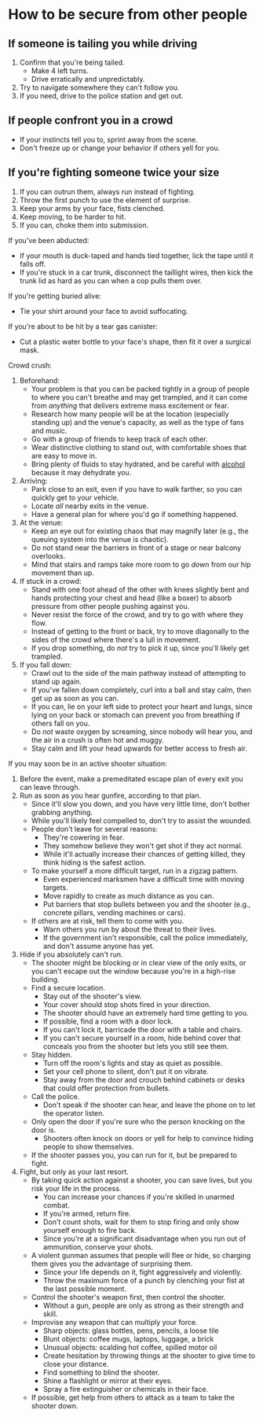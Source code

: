 
# How to be secure from other people

## If someone is tailing you while driving

1. Confirm that you're being tailed.
   - Make 4 left turns.
   - Drive erratically and unpredictably.
2. Try to navigate somewhere they can't follow you.
3. If you need, drive to the police station and get out.

## If people confront you in a crowd

- If your instincts tell you to, sprint away from the scene.
- Don't freeze up or change your behavior if others yell for you.

## If you're fighting someone twice your size

1. If you can outrun them, always run instead of fighting.
2. Throw the first punch to use the element of surprise.
3. Keep your arms by your face, fists clenched.
4. Keep moving, to be harder to hit.
5. If you can, choke them into submission.

If you've been abducted:

- If your mouth is duck-taped and hands tied together, lick the tape until it falls off.
- If you're stuck in a car trunk, disconnect the taillight wires, then kick the trunk lid as hard as you can when a cop pulls them over.

If you're getting buried alive:

- Tie your shirt around your face to avoid suffocating.

If you're about to be hit by a tear gas canister:

- Cut a plastic water bottle to your face's shape, then fit it over a surgical mask.

Crowd crush:

1. Beforehand:
   - Your problem is that you can be packed tightly in a group of people to where you can't breathe and may get trampled, and it can come from *anything* that delivers extreme mass excitement or fear.
   - Research how many people will be at the location (especially standing up) and the venue's capacity, as well as the type of fans and music.
   - Go with a group of friends to keep track of each other.
   - Wear distinctive clothing to stand out, with comfortable shoes that are easy to move in.
   - Bring plenty of fluids to stay hydrated, and be careful with [alcohol](fun-alcohol.md) because it may dehydrate you.
2. Arriving:
   - Park close to an exit, even if you have to walk farther, so you can quickly get to your vehicle.
   - Locate *all* nearby exits in the venue.
   - Have a general plan for where you'd go if something happened.
3. At the venue:
   - Keep an eye out for existing chaos that may magnify later (e.g., the queuing system into the venue is chaotic).
   - Do not stand near the barriers in front of a stage or near balcony overlooks.
   - Mind that stairs and ramps take more room to go *down* from our hip movement than up.
4. If stuck in a crowd:
   - Stand with one foot ahead of the other with knees slightly bent and hands protecting your chest and head (like a boxer) to absorb pressure from other people pushing against you.
   - Never resist the force of the crowd, and try to go with where they flow.
   - Instead of getting to the front or back, try to move diagonally to the sides of the crowd where there's a lull in movement.
   - If you drop something, do *not* try to pick it up, since you'll likely get trampled.
5. If you fall down:
   - Crawl out to the side of the main pathway instead of attempting to stand up again.
   - If you've fallen down completely, curl into a ball and stay calm, then get up as soon as you can.
   - If you can, lie on your left side to protect your heart and lungs, since lying on your back or stomach can prevent you from breathing if others fall on you.
   - Do *not* waste oxygen by screaming, since nobody will hear you, and the air in a crush is often hot and muggy.
   - Stay calm and lift your head upwards for better access to fresh air.

If you may soon be in an active shooter situation:

1. Before the event, make a premeditated escape plan of every exit you can leave through.
2. Run as soon as you hear gunfire, according to that plan.
   - Since it'll slow you down, and you have very little time, don't bother grabbing anything.
   - While you'll likely feel compelled to, don't try to assist the wounded.
   - People don't leave for several reasons:
     - They're cowering in fear.
     - They somehow believe they won't get shot if they act normal.
     - While it'll actually increase their chances of getting killed, they think hiding is the safest action.
   - To make yourself a more difficult target, run in a zigzag pattern.
     - Even experienced marksmen have a difficult time with moving targets.
     - Move rapidly to create as much distance as you can.
     - Put barriers that stop bullets between you and the shooter (e.g., concrete pillars, vending machines or cars).
   - If others are at risk, tell them to come with you.
     - Warn others you run by about the threat to their lives.
     - If the government isn't responsible, call the police immediately, and don't assume anyone has yet.
3. Hide if you absolutely can't run.
   - The shooter might be blocking or in clear view of the only exits, or you can't escape out the window because you're in a high-rise building.
   - Find a secure location.
     - Stay out of the shooter's view.
     - Your cover should stop shots fired in your direction.
     - The shooter should have an extremely hard time getting to you.
     - If possible, find a room with a door lock.
     - If you can't lock it, barricade the door with a table and chairs.
     - If you can't secure yourself in a room, hide behind cover that conceals you from the shooter but lets you still see them.
   - Stay hidden.
     - Turn off the room's lights and stay as quiet as possible.
     - Set your cell phone to silent, don't put it on vibrate.
     - Stay away from the door and crouch behind cabinets or desks that could offer protection from bullets.
   - Call the police.
     - Don't speak if the shooter can hear, and leave the phone on to let the operator listen.
   - Only open the door if you're sure who the person knocking on the door is.
     - Shooters often knock on doors or yell for help to convince hiding people to show themselves.
   - If the shooter passes you, you can run for it, but be prepared to fight.
4. Fight, but only as your last resort.
   - By taking quick action against a shooter, you can save lives, but you risk your life in the process.
     - You can increase your chances if you're skilled in unarmed combat.
     - If you're armed, return fire.
     - Don't count shots, wait for them to stop firing and only show yourself enough to fire back.
     - Since you're at a significant disadvantage when you run out of ammunition, conserve your shots.
   - A violent gunman assumes that people will flee or hide, so charging them gives you the advantage of surprising them.
     - Since your life depends on it, fight aggressively and violently.
     - Throw the maximum force of a punch by clenching your fist at the last possible moment.
   - Control the shooter's weapon first, then control the shooter.
     - Without a gun, people are only as strong as their strength and skill.
   - Improvise any weapon that can multiply your force.
     - Sharp objects: glass bottles, pens, pencils, a loose tile
     - Blunt objects: coffee mugs, laptops, luggage, a brick
     - Unusual objects: scalding hot coffee, spilled motor oil
     - Create hesitation by throwing things at the shooter to give time to close your distance.
     - Find something to blind the shooter.
     - Shine a flashlight or mirror at their eyes.
     - Spray a fire extinguisher or chemicals in their face.
   - If possible, get help from others to attack as a team to take the shooter down.

